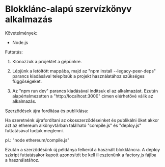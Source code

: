 # Blokklánc-alapú szervízkönyv alkalmazás

Követelmények:
 - Node.js

Futtatás:

1. Klónozzuk a projektet a gépünkre.

2. Lépjünk a letöltött mappába, majd az "npm install --legacy-peer-deps" parancs kiadásával telepítsük a projekt használatához szükséges függőségeket.

3. Az "npm run dev" parancs kiadásával indítsuk el az alkalmazást. Ezután alapértelmezetten a "http://localhost:3000" címen elérhetővé válik az alkalmazás.

Szerződések újra fordítása és publiklása:

Ha szeretnénk újrafordítani az okosszerződéseinket és publikálni őket akkor azt az ethereum alkönyvtárban található "compile.js" és "deploy.js" futtatásával tudjuk megtenni.

pl.: "node ethereum/compile.js"

Ezután a szerződésünk új példánya felkerül a használt blokkláncra. A deploy szkript futtatásakor kapott azonosítót be kell illesztenünk a factory.js fájlba a használatához.
